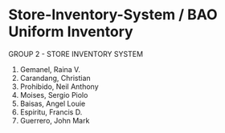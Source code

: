 # Store-Inventory-System / BAO Uniform Inventory
GROUP 2 - STORE INVENTORY SYSTEM 
1. Gemanel, Raina V.
2. Carandang, Christian
3. Prohibido, Neil Anthony
4. Moises, Sergio Piolo
5. Baisas, Angel Louie 
6. Espiritu, Francis D.
7. Guerrero, John Mark
